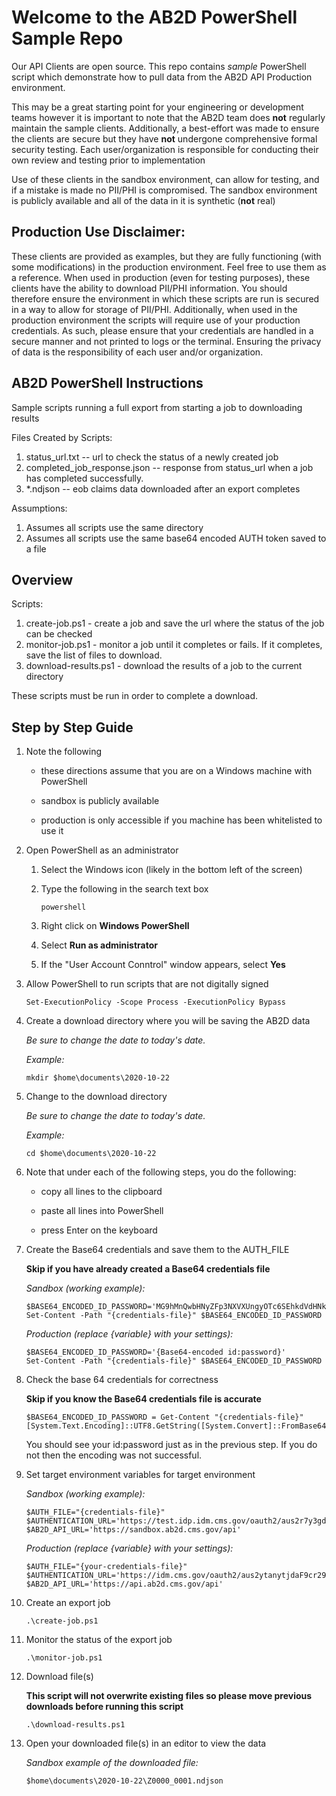 # Welcome to the AB2D PowerShell Sample Repo 

Our API Clients are open source. This repo contains *sample* PowerShell script which demonstrate how to pull data from the AB2D API Production environment.

This may be a great starting point for your engineering or development teams however it is important to note that the AB2D team does **not** regularly maintain the sample clients. Additionally, a best-effort was made to ensure the clients are secure but they have **not** undergone comprehensive formal security testing. Each user/organization is responsible for conducting their own review and testing prior to implementation

Use of these clients in the sandbox environment, can allow for testing, and if a mistake is made no PII/PHI is compromised. The sandbox environment is publicly available and all of the data in it is synthetic (**not** real)

## Production Use Disclaimer:

These clients are provided as examples, but they are fully functioning (with some modifications) in the production environment. Feel free to use them as a reference. When used in production (even for testing purposes), these clients have the ability to download PII/PHI information. You should therefore ensure the environment in which these scripts are run is secured in a way to allow for storage of PII/PHI. Additionally, when used in the production environment the scripts will require use of your production credentials. As such, please ensure that your credentials are handled in a secure manner and not printed to logs or the terminal. Ensuring the privacy of data is the responsibility of each user and/or organization.


## AB2D PowerShell Instructions

Sample scripts running a full export from starting a job to downloading results

Files Created by Scripts:

1. status_url.txt -- url to check the status of a newly created job
1. completed_job_response.json -- response from status_url when a job has completed successfully.
1. *.ndjson -- eob claims data downloaded after an export completes

Assumptions:

1. Assumes all scripts use the same directory
1. Assumes all scripts use the same base64 encoded AUTH token saved to a file

## Overview

Scripts:

1. create-job.ps1 - create a job and save the url where the status of the job can be checked
1. monitor-job.ps1 - monitor a job until it completes or fails. If it completes, save the list of files to download.
1. download-results.ps1 - download the results of a job to the current directory

These scripts must be run in order to complete a download.

## Step by Step Guide

1. Note the following

   - these directions assume that you are on a Windows machine with PowerShell

   - sandbox is publicly available

   - production is only accessible if you machine has been whitelisted to use it

1. Open PowerShell as an administrator

   1. Select the Windows icon (likely in the bottom left of the screen)

   1. Type the following in the search text box

      ```
      powershell
      ```

   1. Right click on **Windows PowerShell**

   1. Select **Run as administrator**

   1. If the "User Account Conntrol" window appears, select **Yes**

1. Allow PowerShell to run scripts that are not digitally signed

   ```ShellSession
   Set-ExecutionPolicy -Scope Process -ExecutionPolicy Bypass
   ```
   
1. Create a download directory where you will be saving the AB2D data

   *Be sure to change the date to today's date.*
   
   *Example:*

   ```ShellSession
   mkdir $home\documents\2020-10-22
   ```

1. Change to the download directory

   *Be sure to change the date to today's date.*
   
   *Example:*

   ```ShellSession
   cd $home\documents\2020-10-22
   ```

1. Note that under each of the following steps, you do the following:

   - copy all lines to the clipboard

   - paste all lines into PowerShell

   - press Enter on the keyboard
   
1. Create the Base64 credentials and save them to the AUTH_FILE

   **Skip if you have already created a Base64 credentials file**

   *Sandbox (working example):*
    
   ```ShellSession
   $BASE64_ENCODED_ID_PASSWORD='MG9hMnQwbHNyZFp3NXVXUngyOTc6SEhkdVdHNkxvZ0l2RElRdVdncDNabG85T1lNVmFsVHRINU9CY3VIdw=='
   Set-Content -Path "{credentials-file}" $BASE64_ENCODED_ID_PASSWORD
   ```
    
   *Production (replace {variable} with your settings):*
    
   ```ShellSession
   $BASE64_ENCODED_ID_PASSWORD='{Base64-encoded id:password}'
   Set-Content -Path "{credentials-file}" $BASE64_ENCODED_ID_PASSWORD
   ```
   
1. Check the base 64 credentials for correctness

   **Skip if you know the Base64 credentials file is accurate**

   ```ShellSession
   $BASE64_ENCODED_ID_PASSWORD = Get-Content "{credentials-file}"
   [System.Text.Encoding]::UTF8.GetString([System.Convert]::FromBase64String($BASE64_ENCODED_ID_PASSWORD))
   ```

    You should see your id:password just as in the previous step. If you do not then the encoding was not successful.

1. Set target environment variables for target environment

   *Sandbox (working example):*

   ```ShellSession
   $AUTH_FILE="{credentials-file}"
   $AUTHENTICATION_URL='https://test.idp.idm.cms.gov/oauth2/aus2r7y3gdaFMKBol297/v1/token'
   $AB2D_API_URL='https://sandbox.ab2d.cms.gov/api'
   ```

   *Production (replace {variable} with your settings):*

   ```ShellSession
   $AUTH_FILE="{your-credentials-file}"
   $AUTHENTICATION_URL='https://idm.cms.gov/oauth2/aus2ytanytjdaF9cr297/v1/token'
   $AB2D_API_URL='https://api.ab2d.cms.gov/api'
   ```
   
1. Create an export job

   ```ShellSession
   .\create-job.ps1
   ```
   
1. Monitor the status of the export job

   ```ShellSession
   .\monitor-job.ps1
   ```

1. Download file(s)

    **This script will not overwrite existing files so please move previous downloads before running this script**

   ```ShellSession
   .\download-results.ps1
   ```

1. Open your downloaded file(s) in an editor to view the data

   *Sandbox example of the downloaded file:*

   ```
   $home\documents\2020-10-22\Z0000_0001.ndjson
   ```
